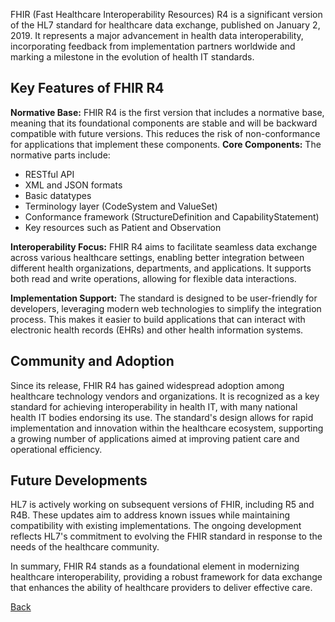 FHIR (Fast Healthcare Interoperability Resources) R4 is a significant version of the HL7 standard for healthcare data exchange, published on January 2, 2019. It represents a major advancement in health data interoperability, incorporating feedback from implementation partners worldwide and marking a milestone in the evolution of health IT standards.

## Key Features of FHIR R4

**Normative Base:** FHIR R4 is the first version that includes a normative base, meaning that its foundational components are stable and will be backward compatible with future versions. This reduces the risk of non-conformance for applications that implement these components.
**Core Components:** The normative parts include:
* RESTful API
* XML and JSON formats
* Basic datatypes
* Terminology layer (CodeSystem and ValueSet)
* Conformance framework (StructureDefinition and CapabilityStatement)
* Key resources such as Patient and Observation

**Interoperability Focus:** FHIR R4 aims to facilitate seamless data exchange across various healthcare settings, enabling better integration between different health organizations, departments, and applications. It supports both read and write operations, allowing for flexible data interactions.

**Implementation Support:** The standard is designed to be user-friendly for developers, leveraging modern web technologies to simplify the integration process. This makes it easier to build applications that can interact with electronic health records (EHRs) and other health information systems.

## Community and Adoption
Since its release, FHIR R4 has gained widespread adoption among healthcare technology vendors and organizations. It is recognized as a key standard for achieving interoperability in health IT, with many national health IT bodies endorsing its use. The standard's design allows for rapid implementation and innovation within the healthcare ecosystem, supporting a growing number of applications aimed at improving patient care and operational efficiency.

## Future Developments
HL7 is actively working on subsequent versions of FHIR, including R5 and R4B. These updates aim to address known issues while maintaining compatibility with existing implementations. The ongoing development reflects HL7's commitment to evolving the FHIR standard in response to the needs of the healthcare community.

In summary, FHIR R4 stands as a foundational element in modernizing healthcare interoperability, providing a robust framework for data exchange that enhances the ability of healthcare providers to deliver effective care.

[Back](https://github.com/hmislk/hmis/wiki/Knowledgebase)